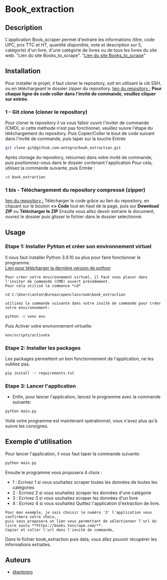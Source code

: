 # Book_extraction

## Description
L'application Book_scraper permet d'extraire les informations (titre, code UPC, prix TTC et HT, quantité disponible, note et description sur 5, catégorie) d'un livre, d'une catégorie de livres ou de tous les livres du site web.
"Lien du site Books_to_scrape". "[Lien du site Books_to_scrape](https://books.toscrape.com/index.html)"


## Installation

Pour installer le projet, il faut cloner le repository, soit en utilisant la clé SSH, ou en téléchargeant le dossier zipper du repository. 
[lien du repository :](https://github.com/antogro/book_extraction.git)
**Pour chaque ligne de code coller dans l'invité de commande, veuillez cliquer sur entrée.**

### 1 - Git clone (cloner le repository)

Pour cloner le repository il va vous falloir ouvrir l'inviter de commande (CMD), si cette méthode n'est pas fonctionnel,
veuillez suivre l'étape du téléchargement du repository.
Puis Copier/Coller le bout de code suivant dans l'invité de commande, puis taper sur la touche Entrée 

```bash
git clone git@github.com:antogro/book_extraction.git
```

Après clonage du repository, retournez dans votre invité de commande, puis positionnez-vous dans le dossier contenant l'application
    Pour cela, utilisez la commande suivante, puis Entrée :
```bash
cd book_extraction
```

### 1 bis - Téléchargement du repository compressé (zipper)

[lien du repository :](https://github.com/antogro/book_extraction.git)
Télécharger le code grâce au lien du repository, en cliquant sur le bouton **<> Code** tout en haut de la page, puis sur **Download ZIP** ou **Télécharger le ZIP**
Ensuite vous allez devoir extraire le document, ouvrez le dossier puis glisser le fichier dans le dossier selectionné.



## Usage

### Etape 1: Installer Pyhton et créer son environnement virtuel

Il vous faut installer Python 3.9.10 ou plus pour faire fonctionner le programme.  
[Lien pour télécharger la dernière version de python](https://www.python.org/downloads/)
```
Pour créer votre environnement virtuel, il faut vous placer dans l'inviter de commande (CMD) ouvert précédement.
Pour cela utilisé la commance *cd*
```
```cd C:\Users\anton\Bureau\openclassroom\book_extraction``` 
```
utilisez la commande suivante dans votre invité de commande pour créer votre environnement:
```
```bash
python -m venv env

```

Puis Activer votre environnement virtuelle:
```bash
env/scripts/activate
```


### Etape 2: Installer les packages
Les packages permettent un bon fonctionnement de l'application, ne les oubliez pas.
```bash
pip install -r requirements.txt
```

### Etape 3: Lancer l'application
- Enfin, pour lancer l'application,
lancez le programme avec la commande suivante:

```bash
python main.py
```
                        
Voilà votre programme est maintenant opérationnel, vous n'avez plus qu'à suivre les consignes.


## Exemple d'utilisation

Pour lancer l'application, il vous faut taper la commande suivante:

```bash
python main.py
```

Ensuite le programme vous proposera 4 choix : 
- 1 : Ecrivez 1 si vous souhaitez scraper toutes les données de toutes les catégories
- 2 : Ecrivez 2 si vous souhaitez scraper les données d'une catégorie
- 3 : Ecrivez 3 si vous souhaitez scraper les données d'un livre
- 4 : Ecrivez 4 si vous souhaitez Quittez l'application d'extraction de livre.
```
Pour mon exemple, je vais choisir le numéro '3' l'application vous confirmera votre choix,
puis vous proposera un lien vous permettant de sélectionner l'url du livre voulu **https://books.toscrape.com/**.
Copier et coller l'url dans l'invité de commande, 
```
Dans le fichier book_extraction puis data, vous allez pouvoir récupérer les informations extraites.

## Auteurs

- [@antogro](https://www.github.com/antogro)

